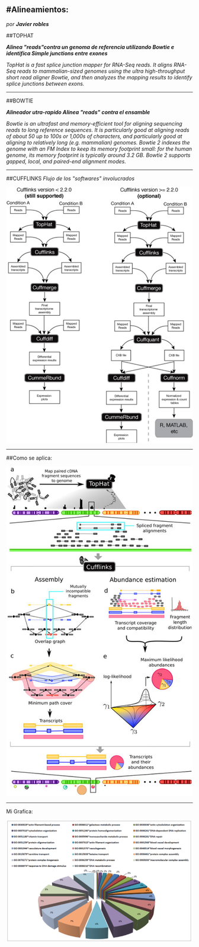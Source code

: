 #Alineamientos:
---
*por **Javier robles***

##TOPHAT

***Alinea "reads"contra un genoma de referencia utilizando Bowtie e identifica Simple junctions entre exones*** 

*TopHat is a fast splice junction mapper for RNA-Seq reads. It aligns RNA-Seq reads to mammalian-sized genomes using the ultra high-throughput short read aligner Bowtie, and then analyzes the mapping results to identify splice junctions between exons.*



---
##BOWTIE


***Alineador utra-rapido Alinea "reads" contra el ensamble***


*Bowtie is an ultrafast and memory-efficient tool for aligning sequencing reads to long reference sequences. It is particularly good at aligning reads of about 50 up to 100s or 1,000s of characters, and particularly good at aligning to relatively long (e.g. mammalian) genomes. Bowtie 2 indexes the genome with an FM Index to keep its memory footprint small: for the human genome, its memory footprint is typically around 3.2 GB. Bowtie 2 supports gapped, local, and paired-end alignment modes.*

---

##CUFFLINKS
*Flujo de los "softwares" involucrados* 



![](tuxedo_workflow.png)

---


##Como se aplica:




![funcionamiento](HIW.jpg)

---



Mi Grafica:


![pastel](pastel.png)


 